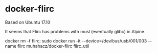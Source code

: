 # docker-flirc
Based on Ubuntu 17.10

It seems that Flirc has problems with musl (eventually glibc) in Alpine.

docker rm -f flirc; sudo docker run -it --device=/dev/bus/usb/001/003  --name flirc muhahacz/docker-flirc flirc_util

